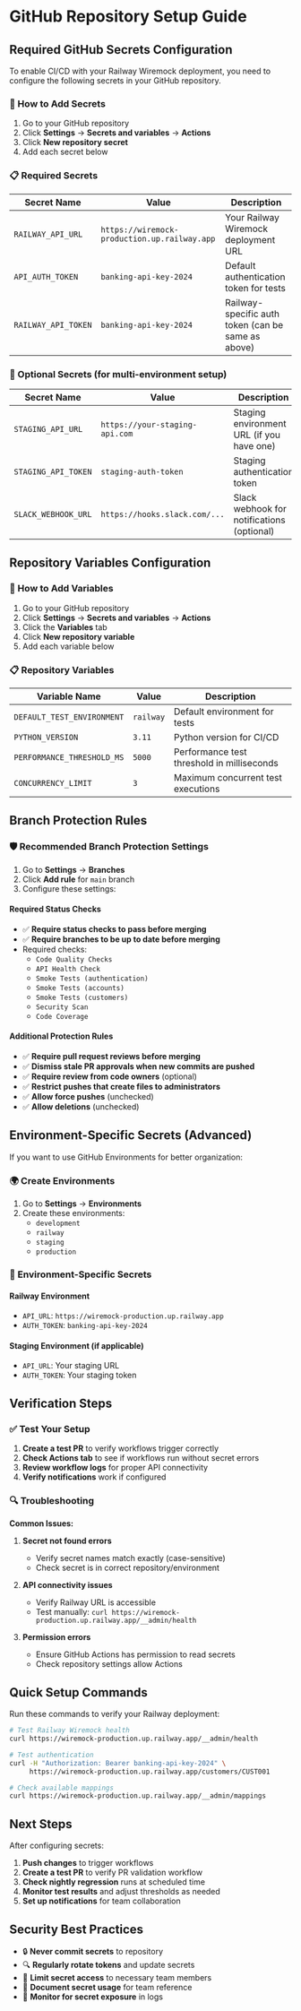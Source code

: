 # GitHub Repository Setup Guide

## Required GitHub Secrets Configuration

To enable CI/CD with your Railway Wiremock deployment, you need to configure the following secrets in your GitHub repository.

### 🔧 How to Add Secrets

1. Go to your GitHub repository
2. Click **Settings** → **Secrets and variables** → **Actions**
3. Click **New repository secret**
4. Add each secret below

### 📋 Required Secrets

| Secret Name | Value | Description |
|-------------|-------|-------------|
| `RAILWAY_API_URL` | `https://wiremock-production.up.railway.app` | Your Railway Wiremock deployment URL |
| `API_AUTH_TOKEN` | `banking-api-key-2024` | Default authentication token for tests |
| `RAILWAY_API_TOKEN` | `banking-api-key-2024` | Railway-specific auth token (can be same as above) |

### 🔧 Optional Secrets (for multi-environment setup)

| Secret Name | Value | Description |
|-------------|-------|-------------|
| `STAGING_API_URL` | `https://your-staging-api.com` | Staging environment URL (if you have one) |
| `STAGING_API_TOKEN` | `staging-auth-token` | Staging authentication token |
| `SLACK_WEBHOOK_URL` | `https://hooks.slack.com/...` | Slack webhook for notifications (optional) |

## Repository Variables Configuration

### 🔧 How to Add Variables

1. Go to your GitHub repository
2. Click **Settings** → **Secrets and variables** → **Actions**
3. Click the **Variables** tab
4. Click **New repository variable**
5. Add each variable below

### 📋 Repository Variables

| Variable Name | Value | Description |
|---------------|-------|-------------|
| `DEFAULT_TEST_ENVIRONMENT` | `railway` | Default environment for tests |
| `PYTHON_VERSION` | `3.11` | Python version for CI/CD |
| `PERFORMANCE_THRESHOLD_MS` | `5000` | Performance test threshold in milliseconds |
| `CONCURRENCY_LIMIT` | `3` | Maximum concurrent test executions |

## Branch Protection Rules

### 🛡️ Recommended Branch Protection Settings

1. Go to **Settings** → **Branches**
2. Click **Add rule** for `main` branch
3. Configure these settings:

#### Required Status Checks
- ✅ **Require status checks to pass before merging**
- ✅ **Require branches to be up to date before merging**
- Required checks:
  - `Code Quality Checks`
  - `API Health Check`
  - `Smoke Tests (authentication)`
  - `Smoke Tests (accounts)`
  - `Smoke Tests (customers)`
  - `Security Scan`
  - `Code Coverage`

#### Additional Protection Rules
- ✅ **Require pull request reviews before merging**
- ✅ **Dismiss stale PR approvals when new commits are pushed**
- ✅ **Require review from code owners** (optional)
- ✅ **Restrict pushes that create files to administrators**
- ✅ **Allow force pushes** (unchecked)
- ✅ **Allow deletions** (unchecked)

## Environment-Specific Secrets (Advanced)

If you want to use GitHub Environments for better organization:

### 🌍 Create Environments

1. Go to **Settings** → **Environments**
2. Create these environments:
   - `development`
   - `railway`
   - `staging`
   - `production`

### 🔐 Environment-Specific Secrets

#### Railway Environment
- `API_URL`: `https://wiremock-production.up.railway.app`
- `AUTH_TOKEN`: `banking-api-key-2024`

#### Staging Environment (if applicable)
- `API_URL`: Your staging URL
- `AUTH_TOKEN`: Your staging token

## Verification Steps

### ✅ Test Your Setup

1. **Create a test PR** to verify workflows trigger correctly
2. **Check Actions tab** to see if workflows run without secret errors
3. **Review workflow logs** for proper API connectivity
4. **Verify notifications** work if configured

### 🔍 Troubleshooting

**Common Issues:**

1. **Secret not found errors**
   - Verify secret names match exactly (case-sensitive)
   - Check secret is in correct repository/environment

2. **API connectivity issues**
   - Verify Railway URL is accessible
   - Test manually: `curl https://wiremock-production.up.railway.app/__admin/health`

3. **Permission errors**
   - Ensure GitHub Actions has permission to read secrets
   - Check repository settings allow Actions

## Quick Setup Commands

Run these commands to verify your Railway deployment:

```bash
# Test Railway Wiremock health
curl https://wiremock-production.up.railway.app/__admin/health

# Test authentication
curl -H "Authorization: Bearer banking-api-key-2024" \
     https://wiremock-production.up.railway.app/customers/CUST001

# Check available mappings
curl https://wiremock-production.up.railway.app/__admin/mappings
```

## Next Steps

After configuring secrets:

1. **Push changes** to trigger workflows
2. **Create a test PR** to verify PR validation workflow
3. **Check nightly regression** runs at scheduled time
4. **Monitor test results** and adjust thresholds as needed
5. **Set up notifications** for team collaboration

## Security Best Practices

- 🔒 **Never commit secrets** to repository
- 🔍 **Regularly rotate tokens** and update secrets
- 👥 **Limit secret access** to necessary team members
- 📝 **Document secret usage** for team reference
- 🚨 **Monitor for secret exposure** in logs